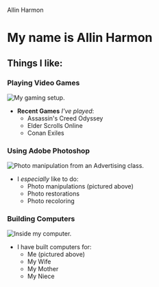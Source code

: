 Allin Harmon

<!-- # week1
Week 1 GitHub assignment -->



<!-- Week 1 Markdown assignment -->

# My name is Allin Harmon

## Things I like:
### Playing Video Games

![My gaming setup.](https://i.ibb.co/YcXN8bj/gaming-setup.jpg "My Gaming Setup.")

* __Recent Games__ _I've played_:    
  * Assassin's Creed Odyssey
  * Elder Scrolls Online
  * Conan Exiles

### Using Adobe Photoshop

![Photo manipulation from an Advertising class.](https://i.ibb.co/Sry1QzV/car-wrap-photoshop.jpg "A Photo Manipulation")

* I _especially_ like to do:
  * Photo manipulations (pictured above)
  * Photo restorations
  * Photo recoloring

### Building Computers

![Inside my computer.](https://i.ibb.co/WVnHPpJ/computer-guts.jpg "Computer guts")

* I have built computers for:
  * Me (pictured above)
  * My Wife
  * My Mother
  * My Niece